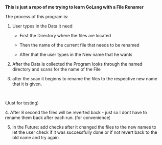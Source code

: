 **This is just a repo of me trying to learn GoLang with a File Renamer** 

The process of this program is:

1. User types in the Data it need
    - First the Directory where the files are located

    - Then the name of the current file that needs to be renamed

    - After that the user types in the New name that he wants

2. After the Data is collected the Program looks through the named directory and scans for the name of the File

3. after the scan it beginns to rename the files to the respective new name that it is given.

<br>
<p>(Just for testing)</p>
4. After 8 second the files will be reverted back
    - just so I dont have to rename them back after each run. (for convenience)

5. In the Future: add checks after it changed the files to the new names to let the user check if it was successfully done or if not revert back to the old name and try again